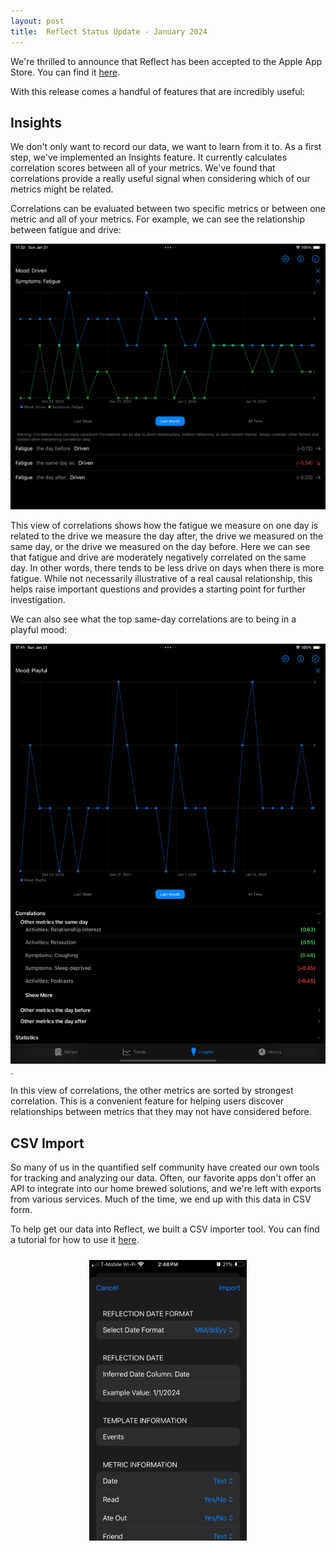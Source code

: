 ```yaml
---
layout: post
title:  Reflect Status Update - January 2024
---
```


We're thrilled to announce that Reflect has been accepted to the Apple App Store. You can find it [here](https://apps.apple.com/us/app/reflect-track-anything/id6463800032).

With this release comes a handful of features that are incredibly useful:

## Insights

We don't only want to record our data, we want to learn from it to. As a first step, we've implemented an Insights feature. It currently calculates correlation scores between all of your metrics. We've found that correlations provide a really useful signal when considering which of our metrics might be related.

Correlations can be evaluated between two specific metrics or between one metric and all of your metrics. For example, we can see the relationship between fatigue and drive:

![correlations-pairwise](/assets/correlations/pairwise-correlations.png)

This view of correlations shows how the fatigue we measure on one day is related to the drive we measure the day after, the drive we measured on the same day, or the drive we measured on the day before. Here we can see that fatigue and drive are moderately negatively correlated on the same day. In other words, there tends to be less drive on days when there is more fatigue. While not necessarily illustrative of a real causal relationship, this helps raise important questions and provides a starting point for further investigation.

We can also see what the top same-day correlations are to being in a playful mood:

![playful-correlations](/assets/correlations/playful-correlations.png).

In this view of correlations, the other metrics are sorted by strongest correlation. This is a convenient feature for helping users discover relationships between metrics that they may not have considered before.

## CSV Import

So many of us in the quantified self community have created our own tools for tracking and analyzing our data. Often, our favorite apps don't offer an API to integrate into our home brewed solutions, and we're left with exports from various services. Much of the time, we end up with this data in CSV form.

To help get our data into Reflect, we built a CSV importer tool. You can find a tutorial for how to use it [here](/reflect/tutorials/csv-import.markdown).

<img src="/assets/reflect/importer-tool.PNG" alt="import-tool" style="width: 50%; height: 50%; margin: 0 auto; display: block; padding: 10px">